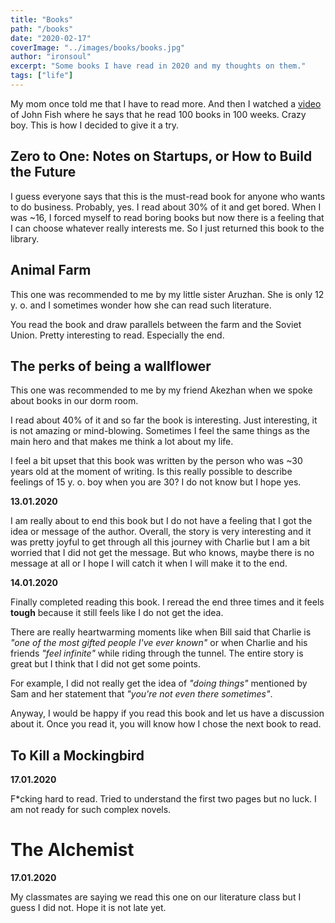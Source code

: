```yaml
---
title: "Books"
path: "/books"
date: "2020-02-17"
coverImage: "../images/books/books.jpg"
author: "ironsoul"
excerpt: "Some books I have read in 2020 and my thoughts on them."
tags: ["life"]
---
```


My mom once told me that I have to read more. And then I watched a [video](https://www.youtube.com/watch?v=AYOZpDg6Oj0) of John Fish where he says that he read 100 books in 100 weeks. Crazy boy. This is how I decided to give it a try.

## Zero to One: Notes on Startups, or How to Build the Future

I guess everyone says that this is the must-read book for anyone who wants to do business. Probably, yes. I read about 30% of it and get bored. When I was ~16, I forced myself to read boring books but now there is a feeling that I can choose whatever really interests me. So I just returned this book to the library.

## Animal Farm

This one was recommended to me by my little sister Aruzhan. She is only 12 y. o. and I sometimes wonder how she can read such literature.

You read the book and draw parallels between the farm and the Soviet Union. Pretty interesting to read. Especially the end.

## The perks of being a wallflower

This one was recommended to me by my friend Akezhan when we spoke about books in our dorm room. 

I read about 40% of it and so far the book is interesting. Just interesting, it is not amazing or mind-blowing. Sometimes I feel the same things as the main hero and that makes me think a lot about my life.

I feel a bit upset that this book was written by the person who was ~30 years old at the moment of writing. Is this really possible to describe feelings of 15 y. o. boy when you are 30? I do not know but I hope yes.

**13.01.2020**

I am really about to end this book but I do not have a feeling that I got the idea or message of the author. Overall, the story is very interesting and it was pretty joyful to get through all this journey with Charlie but I am a bit worried that I did not get the message. But who knows, maybe there is no message at all or I hope I will catch it when I will make it to the end.

**14.01.2020**

Finally completed reading this book. I reread the end three times and it feels **tough** because it still feels like I do not get the idea.

There are really heartwarming moments like when Bill said that Charlie is _"one of the most gifted people I've ever known"_ or when Charlie and his friends _"feel infinite"_ while riding through the tunnel. The entire story is great but I think that I did not get some points. 

For example, I did not really get the idea of _"doing things"_ mentioned by Sam and her statement that _"you're not even there sometimes"_.

Anyway, I would be happy if you read this book and let us have a discussion about it. Once you read it, you will know how I chose the next book to read.

## To Kill a Mockingbird

**17.01.2020** 

F*cking hard to read. Tried to understand the first two pages but no luck. I am not ready for such complex novels.

# The Alchemist

**17.01.2020**

My classmates are saying we read this one on our literature class but I guess I did not. Hope it is not late yet.